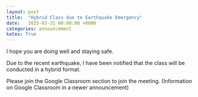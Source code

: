 ```yaml
---
layout: post
title:  "Hybrid Class due to Earthquake Emergency"
date:   2025-03-31 00:00:00 +0000
categories: announcement
katex: True
---
```


I hope you are doing well and staying safe.

Due to the recent earthquake, I have been notified that the class will be conducted in a hybrid format. 

Please join the Google Classroom section to join the meeting. (Information on Google Classroom in a newer announcement)